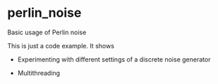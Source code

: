 # perlin_noise
Basic usage of Perlin noise

This is just a code example. It shows

- Experimenting with different settings of a discrete noise generator

- Multithreading

